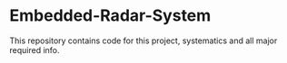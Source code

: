 # Embedded-Radar-System
This repository contains code for this project, systematics and all major required info.
